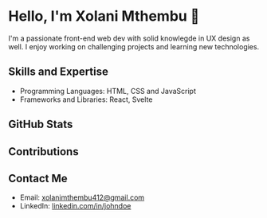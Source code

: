 # Hello, I'm Xolani Mthembu 👋

I'm a passionate front-end web dev with solid knowlegde in UX design as well. I enjoy working on challenging projects and learning new technologies.

## Skills and Expertise

- Programming Languages: HTML, CSS and JavaScript
- Frameworks and Libraries: React, Svelte

## GitHub Stats


## Contributions


## Contact Me

- Email: xolanimthembu412@gmail.com
- LinkedIn: [linkedin.com/in/johndoe](https://www.linkedin.com/in/xolani-mthembu-800167293/)

<!--
**xolanidevs/xolanidevs** is a ✨ _special_ ✨ repository because its `README.md` (this file) appears on your GitHub profile.

Here are some ideas to get you started:

- 🔭 I’m currently working on ...
- 🌱 I’m currently learning ...
- 👯 I’m looking to collaborate on ...
- 🤔 I’m looking for help with ...
- 💬 Ask me about ...
- 📫 How to reach me: ...
- 😄 Pronouns: ...
- ⚡ Fun fact: ...
-->
